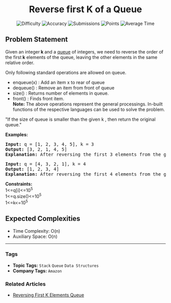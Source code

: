 <h1 align="center">Reverse first K of a Queue</h1>

<p align="center">
  <img alt="Difficulty" title="Difficulty" src="https://custom-icon-badges.demolab.com/badge/Difficulty: Easy-1F222E?style=for-the-badge&logoColor=white&logo=fire"/>
  <img alt="Accuracy" title="Accuracy" src="https://custom-icon-badges.demolab.com/badge/Accuracy: 81.28%25-1F222E?style=for-the-badge&logoColor=white&logo=target"/>
  <img alt="Submissions" title="Submissions" src="https://custom-icon-badges.demolab.com/badge/Submissions: 152K+-1F222E?style=for-the-badge&logoColor=white&logo=repo"/>
  <img alt="Points" title="Points" src="https://custom-icon-badges.demolab.com/badge/Points: 2-1F222E?style=for-the-badge&logoColor=white&logo=award"/>
  <img alt="Average Time" title="Average Time" src="https://custom-icon-badges.demolab.com/badge/Average%20Time: N/A-1F222E?style=for-the-badge&logoColor=white&logo=clock"/>
</p>

## Problem Statement

Given an integer<b> k </b>and a [queue](http://www.geeksforgeeks.org/queue-data-structure/) of integers, we need to reverse the order of the first<b> k</b> elements of the queue, leaving the other elements in the same relative order.

Only following standard operations are allowed on queue.

- enqueue(x) : Add an item x to rear of queue
- dequeue() : Remove an item from front of queue
- size() : Returns number of elements in queue.
- front() : Finds front item.<br>
<b>Note:</b> The above operations represent the general processings. In-built functions of the respective languages can be used to solve the problem.

"If the size of queue is smaller than the given k , then return the original queue."

<b>Examples:</b>

<pre><b>Input: </b>q<b> </b>= [1, 2, 3, 4, 5], k = 3<br><b>Output: </b>[3, 2, 1, 4, 5]<br><b>Explanation: </b>After reversing the first 3 elements from the given queue the resultant queue will be 3 2 1 4 5</pre>

<pre><b>Input: </b>q<b> </b>= [4, 3, 2, 1], k = 4<br><b>Output: </b>[1, 2, 3, 4] <br><b>Explanation: </b>After reversing the first 4 elements from the given queue the resultant queue will be 1 2 3 4 </pre>

<b>Constraints:<br></b>1<=q[i]<=10<sup>5<br></sup>1<=q.size()<=10<sup>5</sup><br>1<=k<=10<sup>5</sup>

## Expected Complexities
- Time Complexity: O(n)
- Auxiliary Space: O(n)

<hr>

### Tags
- **Topic Tags:** `Stack` `Queue` `Data Structures`
- **Company Tags:** `Amazon`

### Related Articles
- [Reversing First K Elements Queue](https://www.geeksforgeeks.org/reversing-first-k-elements-queue/)
